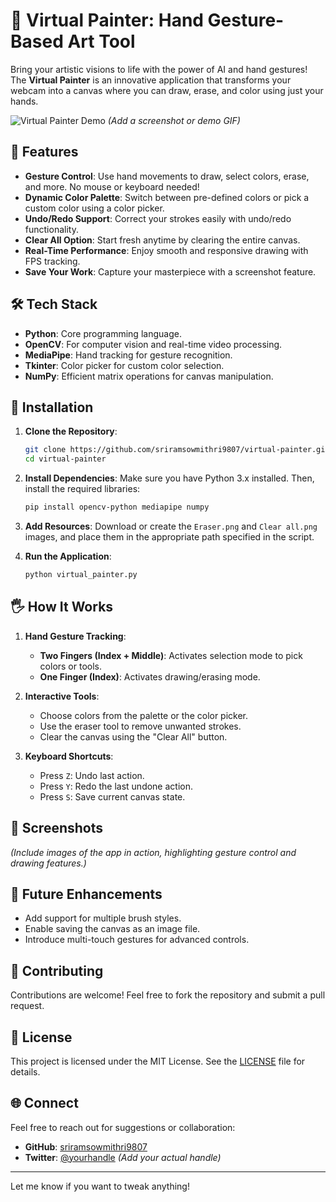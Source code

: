 # 🎨 Virtual Painter: Hand Gesture-Based Art Tool

Bring your artistic visions to life with the power of AI and hand gestures! The **Virtual Painter** is an innovative application that transforms your webcam into a canvas where you can draw, erase, and color using just your hands.  

![Virtual Painter Demo](https://example.com/demo-image) *(Add a screenshot or demo GIF)*  

## 🌟 Features
- **Gesture Control**: Use hand movements to draw, select colors, erase, and more. No mouse or keyboard needed!
- **Dynamic Color Palette**: Switch between pre-defined colors or pick a custom color using a color picker.
- **Undo/Redo Support**: Correct your strokes easily with undo/redo functionality.
- **Clear All Option**: Start fresh anytime by clearing the entire canvas.
- **Real-Time Performance**: Enjoy smooth and responsive drawing with FPS tracking.
- **Save Your Work**: Capture your masterpiece with a screenshot feature.

## 🛠️ Tech Stack
- **Python**: Core programming language.
- **OpenCV**: For computer vision and real-time video processing.
- **MediaPipe**: Hand tracking for gesture recognition.
- **Tkinter**: Color picker for custom color selection.
- **NumPy**: Efficient matrix operations for canvas manipulation.

## 📂 Installation

1. **Clone the Repository**:
   ```bash
   git clone https://github.com/sriramsowmithri9807/virtual-painter.git
   cd virtual-painter
   ```

2. **Install Dependencies**:
   Make sure you have Python 3.x installed. Then, install the required libraries:
   ```bash
   pip install opencv-python mediapipe numpy
   ```

3. **Add Resources**:
   Download or create the `Eraser.png` and `Clear all.png` images, and place them in the appropriate path specified in the script.

4. **Run the Application**:
   ```bash
   python virtual_painter.py
   ```

## 🖐️ How It Works
1. **Hand Gesture Tracking**:
   - **Two Fingers (Index + Middle)**: Activates selection mode to pick colors or tools.
   - **One Finger (Index)**: Activates drawing/erasing mode.
   
2. **Interactive Tools**:
   - Choose colors from the palette or the color picker.
   - Use the eraser tool to remove unwanted strokes.
   - Clear the canvas using the "Clear All" button.

3. **Keyboard Shortcuts**:
   - Press `Z`: Undo last action.
   - Press `Y`: Redo the last undone action.
   - Press `S`: Save current canvas state.

## 📸 Screenshots
*(Include images of the app in action, highlighting gesture control and drawing features.)*

## 🚀 Future Enhancements
- Add support for multiple brush styles.
- Enable saving the canvas as an image file.
- Introduce multi-touch gestures for advanced controls.

## 🤝 Contributing
Contributions are welcome! Feel free to fork the repository and submit a pull request.  

## 📝 License
This project is licensed under the MIT License. See the [LICENSE](LICENSE) file for details.

## 🌐 Connect
Feel free to reach out for suggestions or collaboration:
- **GitHub**: [sriramsowmithri9807](https://github.com/sriramsowmithri9807)
- **Twitter**: [@yourhandle](https://twitter.com/yourhandle) *(Add your actual handle)*

---

Let me know if you want to tweak anything!
